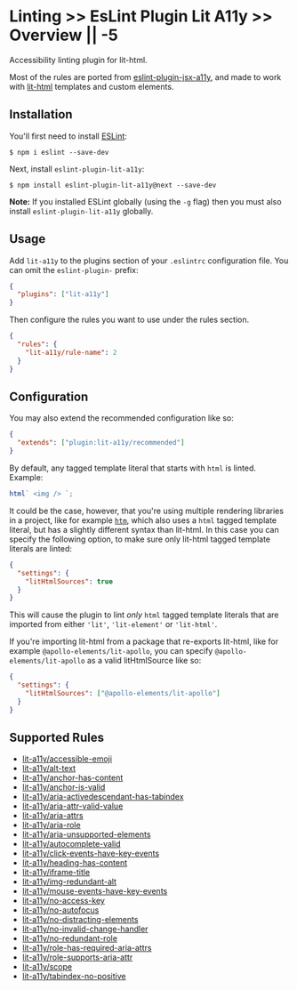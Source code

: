 # Linting >> EsLint Plugin Lit A11y >> Overview || -5

Accessibility linting plugin for lit-html.

Most of the rules are ported from [eslint-plugin-jsx-a11y](https://github.com/jsx-eslint/eslint-plugin-jsx-a11y), and made to work with [lit-html](https://lit-html.polymer-project.org/) templates and custom elements.

## Installation

You'll first need to install [ESLint](http://eslint.org):

```
$ npm i eslint --save-dev
```

Next, install `eslint-plugin-lit-a11y`:

```
$ npm install eslint-plugin-lit-a11y@next --save-dev
```

**Note:** If you installed ESLint globally (using the `-g` flag) then you must also install `eslint-plugin-lit-a11y` globally.

## Usage

Add `lit-a11y` to the plugins section of your `.eslintrc` configuration file. You can omit the `eslint-plugin-` prefix:

```json
{
  "plugins": ["lit-a11y"]
}
```

Then configure the rules you want to use under the rules section.

```json
{
  "rules": {
    "lit-a11y/rule-name": 2
  }
}
```

## Configuration

You may also extend the recommended configuration like so:

```json
{
  "extends": ["plugin:lit-a11y/recommended"]
}
```

By default, any tagged template literal that starts with `html` is linted. Example:

```js
html` <img /> `;
```

It could be the case, however, that you're using multiple rendering libraries in a project, like for example [`htm`](https://github.com/developit/htm), which also uses a `html` tagged template literal, but has a slightly different syntax than lit-html. In this case you can specify the following option, to make sure only lit-html tagged template literals are linted:

```json
{
  "settings": {
    "litHtmlSources": true
  }
}
```

This will cause the plugin to lint _only_ `html` tagged template literals that are imported from either `'lit'`, `'lit-element'` or `'lit-html'`.

If you're importing lit-html from a package that re-exports lit-html, like for example `@apollo-elements/lit-apollo`, you can specify `@apollo-elements/lit-apollo` as a valid litHtmlSource like so:

```json
{
  "settings": {
    "litHtmlSources": ["@apollo-elements/lit-apollo"]
  }
}
```

## Supported Rules

- [lit-a11y/accessible-emoji](./rules/accessible-emoji.md)
- [lit-a11y/alt-text](./rules/alt-text.md)
- [lit-a11y/anchor-has-content](./rules/anchor-has-content.md)
- [lit-a11y/anchor-is-valid](./rules/anchor-is-valid.md)
- [lit-a11y/aria-activedescendant-has-tabindex](./rules/aria-activedescendant-has-tabindex.md)
- [lit-a11y/aria-attr-valid-value](./rules/aria-attr-valid-value.md)
- [lit-a11y/aria-attrs](./rules/aria-attrs.md)
- [lit-a11y/aria-role](./rules/aria-role.md)
- [lit-a11y/aria-unsupported-elements](./rules/aria-unsupported-elements.md)
- [lit-a11y/autocomplete-valid](./rules/autocomplete-valid.md)
- [lit-a11y/click-events-have-key-events](./rules/click-events-have-key-events.md)
- [lit-a11y/heading-has-content](./rules/heading-has-content.md)
- [lit-a11y/iframe-title](./rules/iframe-title.md)
- [lit-a11y/img-redundant-alt](./rules/img-redundant-alt.md)
- [lit-a11y/mouse-events-have-key-events](./rules/mouse-events-have-key-events.md)
- [lit-a11y/no-access-key](./rules/no-access-key.md)
- [lit-a11y/no-autofocus](./rules/no-autofocus.md)
- [lit-a11y/no-distracting-elements](./rules/no-distracting-elements.md)
- [lit-a11y/no-invalid-change-handler](./rules/no-invalid-change-handler.md)
- [lit-a11y/no-redundant-role](./rules/no-redundant-role.md)
- [lit-a11y/role-has-required-aria-attrs](./rules/role-has-required-aria-attrs.md)
- [lit-a11y/role-supports-aria-attr](./rules/role-supports-aria-attr.md)
- [lit-a11y/scope](./rules/scope.md)
- [lit-a11y/tabindex-no-positive](./rules/tabindex-no-positive.md)
